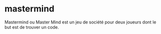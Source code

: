 # mastermind
Mastermind ou Master Mind est un jeu de société pour deux joueurs dont le but est de trouver un code.
